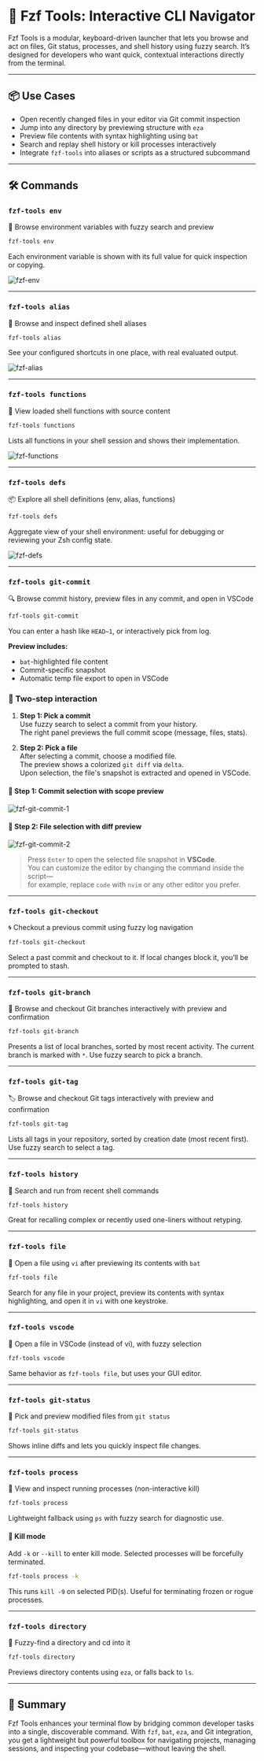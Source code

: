 # 🚀 Fzf Tools: Interactive CLI Navigator

Fzf Tools is a modular, keyboard-driven launcher that lets you browse and act on files, Git status,
processes, and shell history using fuzzy search. It’s designed for developers who want quick,
contextual interactions directly from the terminal.

---

## 📦 Use Cases

- Open recently changed files in your editor via Git commit inspection
- Jump into any directory by previewing structure with `eza`
- Preview file contents with syntax highlighting using `bat`
- Search and replay shell history or kill processes interactively
- Integrate `fzf-tools` into aliases or scripts as a structured subcommand

---

## 🛠 Commands

### `fzf-tools env`

🌱 Browse environment variables with fuzzy search and preview

```bash
fzf-tools env
```

Each environment variable is shown with its full value for quick inspection or copying.

![fzf-env](../assets/fzf-env.png)

---

### `fzf-tools alias`

🔗 Browse and inspect defined shell aliases

```bash
fzf-tools alias
```

See your configured shortcuts in one place, with real evaluated output.

![fzf-alias](../assets/fzf-alias.png)

---

### `fzf-tools functions`

🔧 View loaded shell functions with source content

```bash
fzf-tools functions
```

Lists all functions in your shell session and shows their implementation.

![fzf-functions](../assets/fzf-functions.png)

---

### `fzf-tools defs`

📦 Explore all shell definitions (env, alias, functions)

```bash
fzf-tools defs
```

Aggregate view of your shell environment: useful for debugging or reviewing your Zsh config state.

![fzf-defs](../assets/fzf-defs.png)

---

### `fzf-tools git-commit`

🔍 Browse commit history, preview files in any commit, and open in VSCode

```bash
fzf-tools git-commit
```

You can enter a hash like `HEAD~1`, or interactively pick from log.

**Preview includes:**
- `bat`-highlighted file content
- Commit-specific snapshot
- Automatic temp file export to open in VSCode

### 🧭 Two-step interaction

1. **Step 1: Pick a commit**  
   Use fuzzy search to select a commit from your history.  
   The right panel previews the full commit scope (message, files, stats).

2. **Step 2: Pick a file**  
   After selecting a commit, choose a modified file.  
   The preview shows a colorized `git diff` via `delta`.  
   Upon selection, the file's snapshot is extracted and opened in VSCode.

#### 📌 Step 1: Commit selection with scope preview

![fzf-git-commit-1](../assets/fzf-git-commit-1.png)

#### 📄 Step 2: File selection with diff preview

![fzf-git-commit-2](../assets/fzf-git-commit-2.png)

> Press `Enter` to open the selected file snapshot in **VSCode**.  
> You can customize the editor by changing the command inside the script—  
> for example, replace `code` with `nvim` or any other editor you prefer.

---

### `fzf-tools git-checkout`

🌀 Checkout a previous commit using fuzzy log navigation

```bash
fzf-tools git-checkout
```

Select a past commit and checkout to it. If local changes block it, you’ll be prompted to stash.

---

### `fzf-tools git-branch`

🌿 Browse and checkout Git branches interactively with preview and confirmation

```bash
fzf-tools git-branch
```

Presents a list of local branches, sorted by most recent activity. The current branch is marked with `*`. Use fuzzy search to pick a branch.

---

### `fzf-tools git-tag`

🏷️  Browse and checkout Git tags interactively with preview and confirmation

```bash
fzf-tools git-tag
```

Lists all tags in your repository, sorted by creation date (most recent first). Use fuzzy search to select a tag.

---

### `fzf-tools history`

📜 Search and run from recent shell commands

```bash
fzf-tools history
```

Great for recalling complex or recently used one-liners without retyping.

---

### `fzf-tools file`

📝 Open a file using `vi` after previewing its contents with `bat`

```bash
fzf-tools file
```

Search for any file in your project, preview its contents with syntax highlighting, and open it in `vi` with one keystroke.

---

### `fzf-tools vscode`

🧠 Open a file in VSCode (instead of vi), with fuzzy selection

```bash
fzf-tools vscode
```

Same behavior as `fzf-tools file`, but uses your GUI editor.

---

### `fzf-tools git-status`

📂 Pick and preview modified files from `git status`

```bash
fzf-tools git-status
```

Shows inline diffs and lets you quickly inspect file changes.

---

### `fzf-tools process`

🥪 View and inspect running processes (non-interactive kill)

```bash
fzf-tools process
```

Lightweight fallback using `ps` with fuzzy search for diagnostic use.

#### 🔪 Kill mode

Add `-k` or `--kill` to enter kill mode. Selected processes will be forcefully terminated.

```bash
fzf-tools process -k
```

This runs `kill -9` on selected PID(s). Useful for terminating frozen or rogue processes.

---

### `fzf-tools directory`

📁 Fuzzy-find a directory and cd into it

```bash
fzf-tools directory
```

Previews directory contents using `eza`, or falls back to `ls`.

---

## 🧠 Summary

Fzf Tools enhances your terminal flow by bridging common developer tasks into a single,
discoverable command. With `fzf`, `bat`, `eza`, and Git integration, you get a lightweight but
powerful toolbox for navigating projects, managing sessions, and inspecting your codebase—without
leaving the shell.
